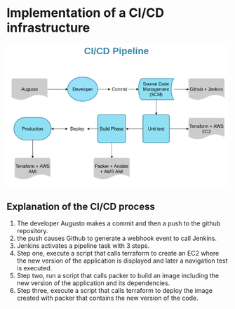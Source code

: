 # Implementation of a CI/CD infrastructure


![CI/CI Pipeline](/images_infra/cicdpipeline.png)

## Explanation of the CI/CD process

1. The developer Augusto makes a commit and then a push to the github repository.
2. the push causes Github to generate a webhook event to call Jenkins.
3. Jenkins activates a pipeline task with 3 steps.
4. Step one, execute a script that calls terraform to create an EC2 where the new version of the application is displayed and later a navigation test is executed.
5. Step two, run a script that calls packer to build an image including the new version of the application and its dependencies.
6. Step three, execute a script that calls terraform to deploy the image created with packer that contains the new version of the code.
